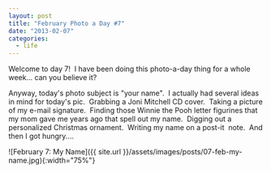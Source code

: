 ```yaml
---
layout: post
title: "February Photo a Day #7"
date: "2013-02-07"
categories:
  - life
---
```


Welcome to day 7!  I have been doing this photo-a-day thing for a whole week... can you believe it?

Anyway, today's photo subject is "your name".  I actually had several ideas in mind for today's pic.  Grabbing a Joni Mitchell CD cover.  Taking a picture of my e-mail signature.  Finding those Winnie the Pooh letter figurines that my mom gave me years ago that spell out my name.  Digging out a personalized Christmas ornament.  Writing my name on a post-it  note.  And then I got hungry....

![February 7: My Name]({{ site.url }}/assets/images/posts/07-feb-my-name.jpg){:width="75%"}
